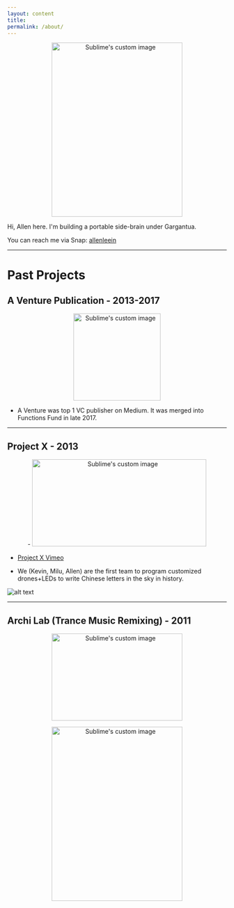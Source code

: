 ```yaml
---
layout: content
title: 
permalink: /about/
---
```


<p align="center">
  <img width="300" height="400" src="https://i.imgur.com/LN253mE.jpg" alt="Sublime's custom image"/>
</p>

Hi, Allen here. I'm building a portable side-brain under Gargantua.

You can reach me via Snap: [allenleein](https://www.snapchat.com/add/allenleein)

----


# Past Projects

## A Venture Publication - 2013-2017

<p align="center">
  <img width="200" height="200" src="https://i.imgur.com/4bY53O8.jpg" alt="Sublime's custom image"/>
</p>

* A Venture was top 1 VC publisher on Medium. It was merged into Functions Fund in late 2017.

----

## Project X - 2013

<p align="center">
-  <img width="400" height="200" src="https://media.giphy.com/media/l3mZ5zogGcnzNzbqM/giphy.gif" alt="Sublime's custom image"/>
</p>

* [Project X Vimeo](https://vimeo.com/111901733)

* We (Kevin, Milu, Allen) are the first team to program customized drones+LEDs to write Chinese letters in the sky in history.

![alt text](https://i.imgur.com/pNz5FOm.jpg "Logo Title Text 1")

----

## Archi Lab (Trance Music Remixing) - 2011

<p align="center">
  <img width="300" height="200" src="https://i.imgur.com/yn31zwv.jpg" alt="Sublime's custom image"/>
</p>

<p align="center">
  <img width="300" height="400" src="https://i.imgur.com/NmsSw3Y.jpg" alt="Sublime's custom image"/>
</p>







